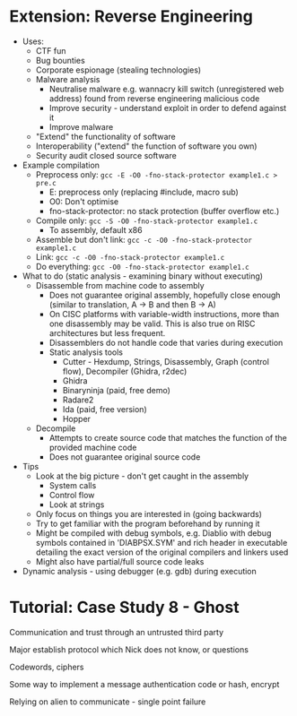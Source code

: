 

# Extension: Reverse Engineering

- Uses:
  - CTF fun
  - Bug bounties
  - Corporate espionage (stealing technologies)
  - Malware analysis
    - Neutralise malware e.g. wannacry kill switch (unregistered web address) found from reverse engineering malicious code
    - Improve security - understand exploit in order to defend against it
    - Improve malware
  - "Extend" the functionality of software
  - Interoperability ("extend" the function of software you own)
  - Security audit closed source software
- Example compilation
  - Preprocess only: `gcc -E -O0 -fno-stack-protector example1.c > pre.c`
    - E: preprocess only (replacing #include, macro sub)
    - O0: Don't optimise
    - fno-stack-protector: no stack protection (buffer overflow etc.)
  - Compile only: `gcc -S -O0 -fno-stack-protector example1.c`
    - To assembly, default x86
  - Assemble but don't link: `gcc -c -O0 -fno-stack-protector example1.c`
  - Link: `gcc -c -O0 -fno-stack-protector example1.c`
  - Do everything: `gcc -O0 -fno-stack-protector example1.c`
- What to do (static analysis - examining binary without executing)
  - Disassemble from machine code to assembly
    - Does not guarantee original assembly, hopefully close enough (similar to translation, A -> B and then B -> A)
    - On CISC platforms with variable-width instructions, more than one disassembly may be valid. This is also true on RISC architectures but less frequent.
    - Disassemblers do not handle code that varies during execution
    - Static analysis tools
      - Cutter - Hexdump, Strings, Disassembly, Graph (control flow), Decompiler (Ghidra, r2dec)
      - Ghidra
      - Binaryninja (paid, free demo)
      - Radare2
      - Ida (paid, free version)
      - Hopper
  - Decompile
    - Attempts to create source code that matches the function of the provided machine code
    - Does not guarantee original source code
- Tips
  - Look at the big picture - don't get caught in the assembly
    - System calls
    - Control flow
    - Look at strings
  - Only focus on things you are interested in (going backwards)
  - Try to get familiar with the program beforehand by running it
  - Might be compiled with debug symbols, e.g. Diablio with debug symbols contained in 'DIABPSX.SYM' and rich header in executable detailing the exact version of the original compilers and linkers used
  - Might also have partial/full source code leaks
- Dynamic analysis - using debugger (e.g. gdb) during execution



# Tutorial: Case Study 8 - Ghost

Communication and trust through an untrusted third party

Major establish protocol which Nick does not know, or questions

Codewords, ciphers

Some way to implement a message authentication code or hash, encrypt



Relying on alien to communicate - single point failure













